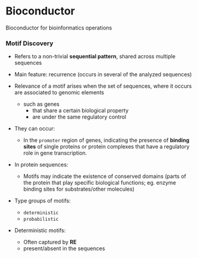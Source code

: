 # Bioconductor
Bioconductor for bioinformatics operations


### Motif Discovery

- Refers to a non-trivial **sequential pattern**, shared across multiple sequences
- Main feature: recurrence (occurs in several of the analyzed sequences)
- Relevance of a motif arises when the set of sequences, where it occurs are associated to genomic elements 
  - such as genes
    - that share a certain biological property
    - are under the same regulatory control

- They can occur:
  - In the <code>promoter</code> region of genes, indicating the presence of **binding sites** of single proteins or protein complexes that have a regulatory role in gene transcription. 

- In protein sequences:
  - Motifs may indicate the existence of conserved domains (parts of the protein that play specific biological functions; eg. enzyme binding sites for substrates/other molecules)

- Type groups of motifs:
  - <code>deterministic</code>
  - <code>probabilistic</code>

- Deterministic motifs:
  - Often captured by **RE**
  - present/absent in the sequences





